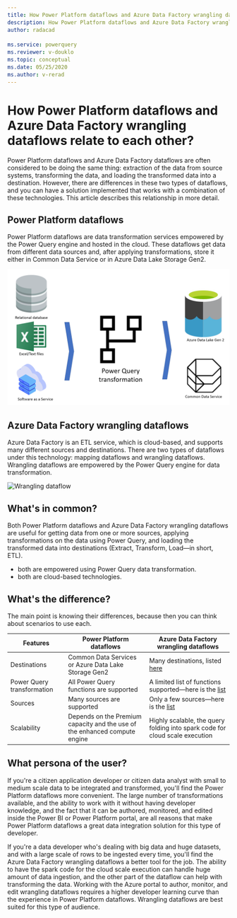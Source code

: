 ```yaml
---
title: How Power Platform dataflows and Azure Data Factory wrangling dataflows relate to each other
description: How Power Platform dataflows and Azure Data Factory wrangling dataflows relate to each other
author: radacad

ms.service: powerquery
ms.reviewer: v-douklo
ms.topic: conceptual
ms.date: 05/25/2020
ms.author: v-rerad
---
```


# How Power Platform dataflows and Azure Data Factory wrangling dataflows relate to each other?

Power Platform dataflows and Azure Data Factory dataflows are often considered to be doing the same thing: extraction of the data from source systems, transforming the data, and loading the transformed data into a destination. However, there are differences in these two types of dataflows, and you can have a solution implemented that works with a combination of these technologies. This article describes this relationship in more detail.

## Power Platform dataflows

Power Platform dataflows are data transformation services empowered by the Power Query engine and hosted in the cloud. These dataflows get data from different data sources and, after applying transformations, store it either in Common Data Service or in Azure Data Lake Storage Gen2.

![Power Platform dataflows diagram](media/dataflows-power-platform-dynamics-365/dataflow-function.png)

## Azure Data Factory wrangling dataflows

Azure Data Factory is an ETL service, which is cloud-based, and supports many different sources and destinations. There are two types of dataflows under this technology: mapping dataflows and wrangling dataflows. Wrangling dataflows are empowered by the Power Query engine for data transformation.

![Wrangling dataflow](https://docs.microsoft.com/azure/data-factory/media/wrangling-data-flow/tutorial6.png)

## What's in common?

Both Power Platform dataflows and Azure Data Factory wrangling dataflows are useful for getting data from one or more sources, applying transformations on the data using Power Query, and loading the transformed data into destinations (Extract, Transform, Load&mdash;in short, ETL). 

- both are empowered using Power Query data transformation.
- both are cloud-based technologies.

## What's the difference?

The main point is knowing their differences, because then you can think about scenarios to use each.

| Features                   | Power Platform dataflows                                     | Azure Data Factory wrangling dataflows                       |
| -------------------------- | ------------------------------------------------------------ | ------------------------------------------------------------ |
| Destinations               | Common Data Services or Azure Data Lake Storage Gen2        | Many destinations, listed [here](https://azure.microsoft.com/blog/new-connectors-available-in-azure-data-factory-v2/) |
| Power Query transformation | All Power Query functions are supported                      | A limited list of functions supported&mdash;here is the [list](https://docs.microsoft.com/azure/data-factory/wrangling-data-flow-functions) |
| Sources                    | Many sources are supported                                  | Only a few sources&mdash;here is the [list](https://docs.microsoft.com/azure/data-factory/wrangling-data-flow-functions) |
| Scalability                | Depends on the Premium capacity and the use of the enhanced compute engine | Highly scalable, the query folding into spark code for cloud scale execution |

## What persona of the user?

If you're a citizen application developer or citizen data analyst with small to medium scale data to be integrated and transformed, you'll find the Power Platform dataflows more convenient. The large number of transformations available, and the ability to work with it without having developer knowledge, and the fact that it can be authored, monitored, and edited inside the Power BI or Power Platform portal, are all reasons that make Power Platform dataflows a great data integration solution for this type of developer.

If you're a data developer who's dealing with big data and huge datasets, and with a large scale of rows to be ingested every time, you'll find the Azure Data Factory wrangling dataflows a better tool for the job. The ability to have the spark code for the cloud scale execution can handle huge amount of data ingestion, and the other part of the dataflow can help with transforming the data. Working with the Azure portal to author, monitor, and edit wrangling dataflows requires a higher developer learning curve than the experience in Power Platform dataflows. Wrangling dataflows are best suited for this type of audience. 
